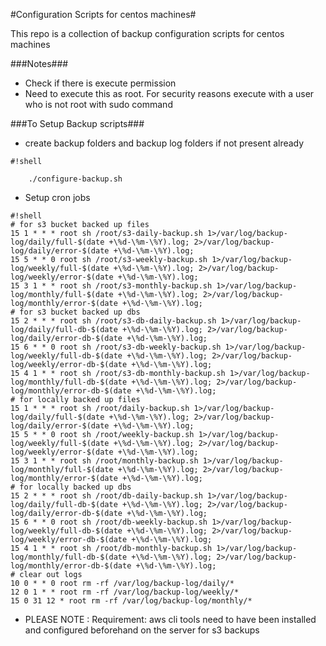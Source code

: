 #Configuration Scripts for centos machines#
	
This repo is a collection of backup configuration scripts for centos machines

###Notes###
* Check if there is execute permission
* Need to execute this as root. For security reasons execute with a user who is not root with sudo command

###To Setup Backup scripts###
* create backup folders and backup log folders if not present already
```
#!shell

	./configure-backup.sh

```
* Setup cron jobs
```
#!shell
# for s3 bucket backed up files
15 1 * * * root sh /root/s3-daily-backup.sh 1>/var/log/backup-log/daily/full-$(date +\%d-\%m-\%Y).log; 2>/var/log/backup-log/daily/error-$(date +\%d-\%m-\%Y).log;
15 5 * * 0 root sh /root/s3-weekly-backup.sh 1>/var/log/backup-log/weekly/full-$(date +\%d-\%m-\%Y).log; 2>/var/log/backup-log/weekly/error-$(date +\%d-\%m-\%Y).log;
15 3 1 * * root sh /root/s3-monthly-backup.sh 1>/var/log/backup-log/monthly/full-$(date +\%d-\%m-\%Y).log; 2>/var/log/backup-log/monthly/error-$(date +\%d-\%m-\%Y).log;
# for s3 bucket backed up dbs
15 2 * * * root sh /root/s3-db-daily-backup.sh 1>/var/log/backup-log/daily/full-db-$(date +\%d-\%m-\%Y).log; 2>/var/log/backup-log/daily/error-db-$(date +\%d-\%m-\%Y).log;
15 6 * * 0 root sh /root/s3-db-weekly-backup.sh 1>/var/log/backup-log/weekly/full-db-$(date +\%d-\%m-\%Y).log; 2>/var/log/backup-log/weekly/error-db-$(date +\%d-\%m-\%Y).log;
15 4 1 * * root sh /root/s3-db-monthly-backup.sh 1>/var/log/backup-log/monthly/full-db-$(date +\%d-\%m-\%Y).log; 2>/var/log/backup-log/monthly/error-db-$(date +\%d-\%m-\%Y).log;
# for locally backed up files
15 1 * * * root sh /root/daily-backup.sh 1>/var/log/backup-log/daily/full-$(date +\%d-\%m-\%Y).log; 2>/var/log/backup-log/daily/error-$(date +\%d-\%m-\%Y).log;
15 5 * * 0 root sh /root/weekly-backup.sh 1>/var/log/backup-log/weekly/full-$(date +\%d-\%m-\%Y).log; 2>/var/log/backup-log/weekly/error-$(date +\%d-\%m-\%Y).log;
15 3 1 * * root sh /root/monthly-backup.sh 1>/var/log/backup-log/monthly/full-$(date +\%d-\%m-\%Y).log; 2>/var/log/backup-log/monthly/error-$(date +\%d-\%m-\%Y).log;
# for locally backed up dbs
15 2 * * * root sh /root/db-daily-backup.sh 1>/var/log/backup-log/daily/full-db-$(date +\%d-\%m-\%Y).log; 2>/var/log/backup-log/daily/error-db-$(date +\%d-\%m-\%Y).log;
15 6 * * 0 root sh /root/db-weekly-backup.sh 1>/var/log/backup-log/weekly/full-db-$(date +\%d-\%m-\%Y).log; 2>/var/log/backup-log/weekly/error-db-$(date +\%d-\%m-\%Y).log;
15 4 1 * * root sh /root/db-monthly-backup.sh 1>/var/log/backup-log/monthly/full-db-$(date +\%d-\%m-\%Y).log; 2>/var/log/backup-log/monthly/error-db-$(date +\%d-\%m-\%Y).log;
# clear out logs
10 0 * * 0 root rm -rf /var/log/backup-log/daily/*
12 0 1 * * root rm -rf /var/log/backup-log/weekly/*
15 0 31 12 * root rm -rf /var/log/backup-log/monthly/*

```

*  PLEASE NOTE : Requirement: aws cli tools need to have been installed and configured beforehand on the server for s3 backups